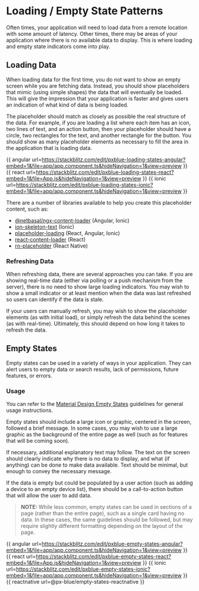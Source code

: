 # Loading / Empty State Patterns
 
Often times, your application will need to load data from a remote location with some amount of latency. Other times, there may be areas of your application where there is no available data to display. This is where loading and empty state indicators come into play.
 
## Loading Data
When loading data for the first time, you do not want to show an empty screen while you are fetching data. Instead, you should show placeholders that mimic (using simple shapes) the data that will eventually be loaded. This will give the impression that your application is faster and gives users an indication of what kind of data is being loaded.
 
The placeholder should match as closely as possible the real structure of the data. For example, if you are loading a list where each item has an icon, two lines of text, and an action button, then your placeholder should have a circle, two rectangles for the text, and another rectangle for the button. You should show as many placeholder elements as necessary to fill the area in the application that is loading data.

{{ angular url=https://stackblitz.com/edit/pxblue-loading-states-angular?embed=1&file=app/app.component.ts&hideNavigation=1&view=preview }}
{{ react url=https://stackblitz.com/edit/pxblue-loading-states-react?embed=1&file=App.js&hideNavigation=1&view=preview }}
{{ ionic url=https://stackblitz.com/edit/pxblue-loading-states-ionic?embed=1&file=app/app.component.ts&hideNavigation=1&view=preview }}

There are a number of libraries available to help you create this placeholder content, such as:
- [@netbasal/ngx-content-loader](https://www.npmjs.com/package/@netbasal/ngx-content-loader) (Angular, Ionic)
- [ion-skeleton-text](https://ionicframework.com/docs/api/skeleton-text) (Ionic)
- [placeholder-loading](https://www.npmjs.com/package/placeholder-loading) (React, Angular, Ionic)
- [react-content-loader](https://www.npmjs.com/package/react-content-loader) (React)
- [rn-placeholder](https://www.npmjs.com/package/rn-placeholder) (React Native)

### Refreshing Data
When refreshing data, there are several approaches you can take. If you are showing real-time data (either via polling or a push mechanism from the server), there is no need to show large loading indicators. You may wish to show a small indicator or at least mention when the data was last refreshed so users can identify if the data is stale.
 
If your users can manually refresh, you may wish to show the placeholder elements (as with initial load), or simply refresh the data behind the scenes (as with real-time). Ultimately, this should depend on how long it takes to refresh the data.
 

## Empty States
Empty states can be used in a variety of ways in your application. They can alert users to empty data or search results, lack of permissions, future features, or errors. 
 
### Usage
You can refer to the [Material Design Empty States](https://material.io/design/communication/empty-states.html) guidelines for general usage instructions. 
 
Empty states should include a large icon or graphic, centered in the screen, followed a brief message. In some cases, you may wish to use a large graphic as the background of the entire page as well (such as for features that will be coming soon).
 
If necessary, additional explanatory text may follow. The text on the screen should clearly indicate why there is no data to display, and what (if anything) can be done to make data available. Text should be minimal, but enough to convey the necessary message.
 
If the data is empty but could be populated by a user action (such as adding a device to an empty device list), there should be a call-to-action button that will allow the user to add data.
 
> **NOTE:** While less common, empty states can be used in sections of a page (rather than the entire page), such as a single card having no data. In these cases, the same guidelines should be followed, but may require slightly different formatting depending on the layout of the page.

{{ angular url=https://stackblitz.com/edit/pxblue-empty-states-angular?embed=1&file=app/app.component.ts&hideNavigation=1&view=preview }}
{{ react url=https://stackblitz.com/edit/pxblue-empty-states-react?embed=1&file=App.js&hideNavigation=1&view=preview }}
{{ ionic url=https://stackblitz.com/edit/pxblue-empty-states-ionic?embed=1&file=app/app.component.ts&hideNavigation=1&view=preview }}
{{ reactnative url=@px-blue/empty-states-reactnative }}
